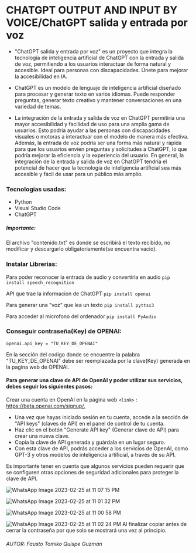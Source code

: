 # CHATGPT OUTPUT AND INPUT BY VOICE/ChatGPT salida y entrada por voz
- "ChatGPT salida y entrada por voz" es un proyecto que integra la tecnología de inteligencia artificial de ChatGPT con la entrada y salida de voz, permitiendo a los usuarios interactuar de forma natural y accesible. Ideal para personas con discapacidades. Únete para mejorar la accesibilidad en IA.

- ChatGPT es un modelo de lenguaje de inteligencia artificial diseñado para procesar y generar texto en varios idiomas. Puede responder preguntas, generar texto creativo y mantener conversaciones en una variedad de temas.

- La integración de la entrada y salida de voz en ChatGPT permitiría una mayor accesibilidad y facilidad de uso para una amplia gama de usuarios. Esto podría ayudar a las personas con discapacidades visuales o motoras a interactuar con el modelo de manera más efectiva. Además, la entrada de voz podría ser una forma más natural y rápida para que los usuarios envíen preguntas y solicitudes a ChatGPT, lo que podría mejorar la eficiencia y la experiencia del usuario. En general, la integración de la entrada y salida de voz en ChatGPT tendría el potencial de hacer que la tecnología de inteligencia artificial sea más accesible y fácil de usar para un público más amplio.

### Tecnologias usadas:
- Python
- Visual Studio Code
- ChatGPT

##### Importante:
El archivo "contenido.txt" es donde se escribirá el texto recibido, no modificar y descargarlo obligatoriamente(se encuentra vacio).

### Instalar Librerias:
Para poder reconocer la entrada de audio y convertirla en audio
`pip install speech_recognition`

API que trae la informacion de ChatGPT
`pip install openai`

Para generar una "voz" que lea un texto
`pip install pyttsx3`

Para acceder al microfono del ordenador
`pip install PyAudio`

### Conseguir contraseña(Key) de OPENAI:
`openai.api_key = "TU_KEY_DE_OPENAI"
`

En la sección del codigo donde se encuentre  la palabra "TU_KEY_DE_OPENAI" debe ser reemplazada por la clave(Key) generada en la pagina web de OPENAI.

#### Para generar una clave de API de OpenAI y poder utilizar sus servicios, debes seguir los siguientes pasos:

Crear una cuenta en OpenAI en la página web 
`<link>` : <https://beta.openai.com/signup/.>
- Una vez que hayas iniciado sesión en tu cuenta, accede a la sección de "API keys" (claves de API) en el panel de control de tu cuenta.
- Haz clic en el botón "Generate API key" (Generar clave de API) para crear una nueva clave.
- Copia la clave de API generada y guárdala en un lugar seguro.
- Con esta clave de API, podrás acceder a los servicios de OpenAI, como GPT-3 y otros modelos de inteligencia artificial, a través de su API.

Es importante tener en cuenta que algunos servicios pueden requerir que se configuren otras opciones de seguridad adicionales para proteger la clave de API.

![WhatsApp Image 2023-02-25 at 11 07 15 PM](https://user-images.githubusercontent.com/87513184/221391778-7e2f86da-1e75-4486-b72a-2107b0529488.jpeg)

![WhatsApp Image 2023-02-25 at 11 01 32 PM](https://user-images.githubusercontent.com/87513184/221391782-5e5c4b67-328c-43df-9fd8-b5776df31c37.jpeg)

![WhatsApp Image 2023-02-25 at 11 00 58 PM](https://user-images.githubusercontent.com/87513184/221391787-33a5f0d4-cc6a-4191-9b4f-b05bd241fb5c.jpeg)

![WhatsApp Image 2023-02-25 at 11 02 24 PM](https://user-images.githubusercontent.com/87513184/221391791-81f27a74-049e-48ff-aea0-edf1603cedae.jpeg)
Al finalizar copiar antes de cerrar la contraseña por que solo se mostrará una vez al principio.


###### AUTOR: Fausto Tomiko Quispe Guzman
